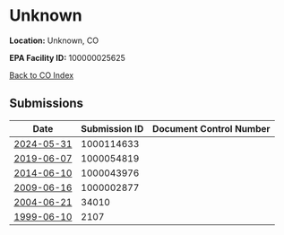 # Unknown

**Location:** Unknown, CO

**EPA Facility ID:** 100000025625

[Back to CO Index](../../index.md)

## Submissions

| Date | Submission ID | Document Control Number |
|------|--------------|-------------------------|
| [2024-05-31](submissions/1000114633.md) | 1000114633 |  |
| [2019-06-07](submissions/1000054819.md) | 1000054819 |  |
| [2014-06-10](submissions/1000043976.md) | 1000043976 |  |
| [2009-06-16](submissions/1000002877.md) | 1000002877 |  |
| [2004-06-21](submissions/34010.md) | 34010 |  |
| [1999-06-10](submissions/2107.md) | 2107 |  |
